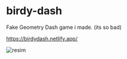 # birdy-dash
Fake Geometry Dash game i made. (its so bad)

https://birdydash.netlify.app/

![resim](https://user-images.githubusercontent.com/103432992/226124379-b34f8004-016c-4f30-93e1-d49e885a8836.png)
